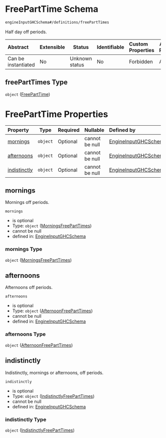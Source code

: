 # FreePartTime Schema

```txt
engineInputGHCSchema#/definitions/freePartTimes
```

Half day off periods.


| Abstract            | Extensible | Status         | Identifiable | Custom Properties | Additional Properties | Access Restrictions | Defined In                                                         |
| :------------------ | ---------- | -------------- | ------------ | :---------------- | --------------------- | ------------------- | ------------------------------------------------------------------ |
| Can be instantiated | No         | Unknown status | No           | Forbidden         | Allowed               | none                | [ghc.schema.json\*](../out/ghc.schema.json "open original schema") |

## freePartTimes Type

`object` ([FreePartTime](ghc-definitions-freeparttime.md))

# FreePartTime Properties

| Property                      | Type     | Required | Nullable       | Defined by                                                                                                                                                             |
| :---------------------------- | -------- | -------- | -------------- | :--------------------------------------------------------------------------------------------------------------------------------------------------------------------- |
| [mornings](#mornings)         | `object` | Optional | cannot be null | [EngineInputGHCSchema](ghc-definitions-freeparttime-properties-morningsfreeparttimes.md "engineInputGHCSchema#/definitions/freePartTimes/properties/mornings")         |
| [afternoons](#afternoons)     | `object` | Optional | cannot be null | [EngineInputGHCSchema](ghc-definitions-freeparttime-properties-afternoonfreeparttimes.md "engineInputGHCSchema#/definitions/freePartTimes/properties/afternoons")      |
| [indistinctly](#indistinctly) | `object` | Optional | cannot be null | [EngineInputGHCSchema](ghc-definitions-freeparttime-properties-indistinctlyfreeparttimes.md "engineInputGHCSchema#/definitions/freePartTimes/properties/indistinctly") |

## mornings

Mornings off periods.


`mornings`

-   is optional
-   Type: `object` ([MorningsFreePartTimes](ghc-definitions-freeparttime-properties-morningsfreeparttimes.md))
-   cannot be null
-   defined in: [EngineInputGHCSchema](ghc-definitions-freeparttime-properties-morningsfreeparttimes.md "engineInputGHCSchema#/definitions/freePartTimes/properties/mornings")

### mornings Type

`object` ([MorningsFreePartTimes](ghc-definitions-freeparttime-properties-morningsfreeparttimes.md))

## afternoons

Afternoons off periods.


`afternoons`

-   is optional
-   Type: `object` ([AfternoonFreePartTimes](ghc-definitions-freeparttime-properties-afternoonfreeparttimes.md))
-   cannot be null
-   defined in: [EngineInputGHCSchema](ghc-definitions-freeparttime-properties-afternoonfreeparttimes.md "engineInputGHCSchema#/definitions/freePartTimes/properties/afternoons")

### afternoons Type

`object` ([AfternoonFreePartTimes](ghc-definitions-freeparttime-properties-afternoonfreeparttimes.md))

## indistinctly

Indistinctly, mornings or afternoons, off periods.


`indistinctly`

-   is optional
-   Type: `object` ([IndistinctlyFreePartTimes](ghc-definitions-freeparttime-properties-indistinctlyfreeparttimes.md))
-   cannot be null
-   defined in: [EngineInputGHCSchema](ghc-definitions-freeparttime-properties-indistinctlyfreeparttimes.md "engineInputGHCSchema#/definitions/freePartTimes/properties/indistinctly")

### indistinctly Type

`object` ([IndistinctlyFreePartTimes](ghc-definitions-freeparttime-properties-indistinctlyfreeparttimes.md))
